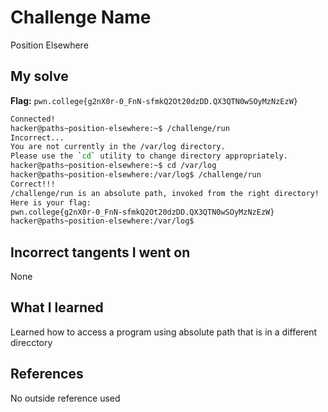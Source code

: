 # Challenge Name
Position Elsewhere

## My solve
**Flag:** `pwn.college{g2nX0r-0_FnN-sfmkQ2Ot20dzDD.QX3QTN0wSOyMzNzEzW}`

```bash
Connected!
hacker@paths~position-elsewhere:~$ /challenge/run
Incorrect...
You are not currently in the /var/log directory.
Please use the `cd` utility to change directory appropriately.
hacker@paths~position-elsewhere:~$ cd /var/log
hacker@paths~position-elsewhere:/var/log$ /challenge/run
Correct!!!
/challenge/run is an absolute path, invoked from the right directory!
Here is your flag:
pwn.college{g2nX0r-0_FnN-sfmkQ2Ot20dzDD.QX3QTN0wSOyMzNzEzW}
hacker@paths~position-elsewhere:/var/log$
```
## Incorrect tangents I went on
None

## What I learned
Learned how to access a program using absolute path that is in a different direcctory

## References 
No outside reference used
